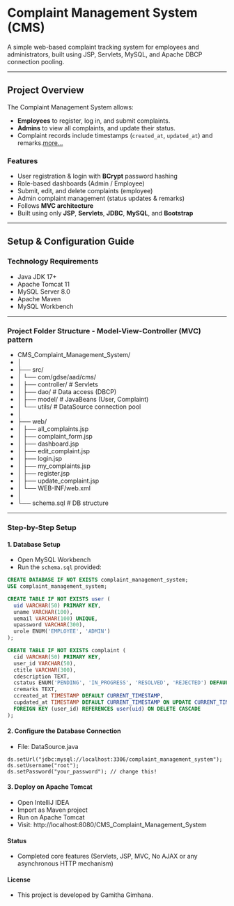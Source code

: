 #  Complaint Management System (CMS)

A simple web-based complaint tracking system for employees and administrators, built using JSP, Servlets, MySQL, and Apache DBCP connection pooling.

---

##  Project Overview

The Complaint Management System allows:
-  **Employees** to register, log in, and submit complaints.
-  **Admins** to view all complaints, and update their status.
- ️Complaint records include timestamps (`created_at`, `updated_at`) and remarks.[more...](https://www.geeksforgeeks.org/mysql/datetime-vs-timestamp-data-type-in-mysql/#:~:text=Understanding%20TIMESTAMP)

###  Features
- User registration & login with **BCrypt** password hashing
- Role-based dashboards (Admin / Employee)
- Submit, edit, and delete complaints (employee)
- Admin complaint management (status updates & remarks)
- Follows **MVC architecture**
- Built using only **JSP**, **Servlets**, **JDBC**, **MySQL**, and **Bootstrap**

---

##  Setup & Configuration Guide

###  Technology Requirements

- Java JDK 17+
- Apache Tomcat 11
- MySQL Server 8.0
- Apache Maven 
- MySQL Workbench 

---

###  Project Folder Structure - Model-View-Controller (MVC) pattern

- CMS_Complaint_Management_System/
- │
- ├── src/
- │ └── com/gdse/aad/cms/
- │ ├── controller/ # Servlets
- │ ├── dao/ # Data access (DBCP)
- │ ├── model/ # JavaBeans (User, Complaint)
- │ └── utils/ # DataSource connection pool
- │
- ├── web/
- │ ├── all_complaints.jsp
- │ ├── complaint_form.jsp
- │ ├── dashboard.jsp
- │ ├── edit_complaint.jsp
- │ ├── login.jsp
- │ ├── my_complaints.jsp
- │ ├── register.jsp
- │ ├── update_complaint.jsp
- │ └── WEB-INF/web.xml
- │
- └── schema.sql # DB structure

---

###  Step-by-Step Setup

#### 1.  Database Setup

- Open MySQL Workbench
- Run the `schema.sql` provided:

```sql
CREATE DATABASE IF NOT EXISTS complaint_management_system;
USE complaint_management_system;

CREATE TABLE IF NOT EXISTS user (
  uid VARCHAR(50) PRIMARY KEY,
  uname VARCHAR(100),
  uemail VARCHAR(100) UNIQUE,
  upassword VARCHAR(300),
  urole ENUM('EMPLOYEE', 'ADMIN')
);

CREATE TABLE IF NOT EXISTS complaint (
  cid VARCHAR(50) PRIMARY KEY,
  user_id VARCHAR(50),
  ctitle VARCHAR(300),
  cdescription TEXT,
  cstatus ENUM('PENDING', 'IN_PROGRESS', 'RESOLVED', 'REJECTED') DEFAULT 'PENDING',
  cremarks TEXT,
  ccreated_at TIMESTAMP DEFAULT CURRENT_TIMESTAMP,
  cupdated_at TIMESTAMP DEFAULT CURRENT_TIMESTAMP ON UPDATE CURRENT_TIMESTAMP,
  FOREIGN KEY (user_id) REFERENCES user(uid) ON DELETE CASCADE
);
```

#### 2.  Configure the Database Connection

- File: DataSource.java

```
ds.setUrl("jdbc:mysql://localhost:3306/complaint_management_system");
ds.setUsername("root");
ds.setPassword("your_password"); // change this!
```

#### 3.  Deploy on Apache Tomcat

- Open IntelliJ IDEA
- Import as Maven project
- Run on Apache Tomcat
- Visit: http://localhost:8080/CMS_Complaint_Management_System

####  Status

-  Completed core features (Servlets, JSP, MVC, No AJAX or any asynchronous HTTP mechanism)

####  License

- This project is developed by Gamitha Gimhana.